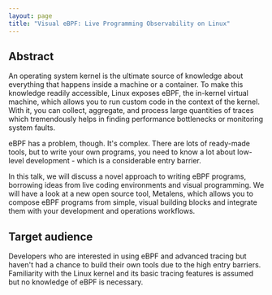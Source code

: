 ```yaml
---
layout: page
title: "Visual eBPF: Live Programming Observability on Linux"
---
```


## Abstract
An operating system kernel is the ultimate source of knowledge about everything that happens inside a machine or a container. To make this knowledge readily accessible, Linux exposes eBPF, the in-kernel virtual machine, which allows you to run custom code in the context of the kernel. With it, you can collect, aggregate, and process large quantities of traces which tremendously helps in finding performance bottlenecks or monitoring system faults.

eBPF has a problem, though. It's complex. There are lots of ready-made tools, but to write your own programs, you need to know a lot about low-level development - which is a considerable entry barrier.

In this talk, we will discuss a novel approach to writing eBPF programs, borrowing ideas from live coding environments and visual programming. We will have a look at a new open source tool, Metalens, which allows you to compose eBPF programs from simple, visual building blocks and integrate them with your development and operations workflows.

## Target audience
Developers who are interested in using eBPF and advanced tracing but haven't had a chance to build their own tools due to the high entry barriers. Familiarity with the Linux kernel and its basic tracing features is assumed but no knowledge of eBPF is necessary.
